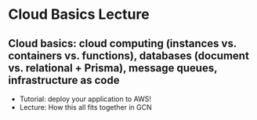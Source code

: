# Cloud Basics Lecture

## Cloud basics: cloud computing (instances vs. containers vs. functions), databases (document vs. relational + Prisma), message queues, infrastructure as code

- Tutorial: deploy your application to AWS!
- Lecture: How this all fits together in GCN
